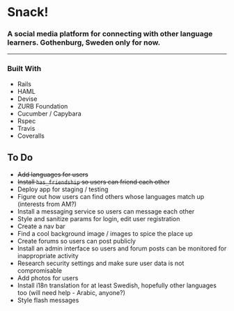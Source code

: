 # Snack!
### A social media platform for connecting with other language learners. Gothenburg, Sweden only for now.
___________

### Built With
- Rails
- HAML
- Devise
- ZURB Foundation
- Cucumber / Capybara
- Rspec
- Travis
- Coveralls

## To Do
- ~~Add languages for users~~
- ~~Install `has_friendship` so users can friend each other~~
- Deploy app for staging / testing
- Figure out how users can find others whose languages match up (interests from AM?)
- Install a messaging service so users can message each other
- Style and sanitize params for login, edit user registration
- Create a nav bar
- Find a cool background image / images to spice the place up
- Create forums so users can post publicly
- Install an admin interface so users and forum posts can be monitored for inappropriate activity
- Research security settings and make sure user data is not compromisable
- Add photos for users
- Install i18n translation for at least Swedish, hopefully other languages too (will need help - Arabic, anyone?)
- Style flash messages
